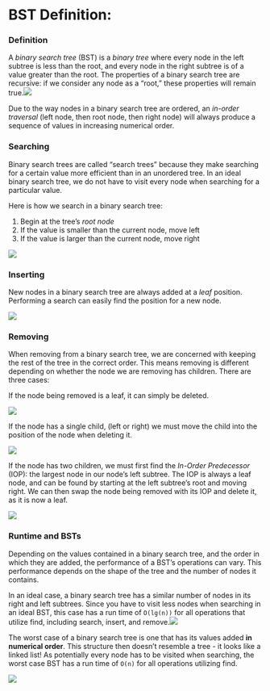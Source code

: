 # BST Definition:

### Definition <a id="definition"></a>

A _binary search tree_ \(BST\) is a _binary tree_ where every node in the left subtree is less than the root, and every node in the right subtree is of a value greater than the root. The properties of a binary search tree are recursive: if we consider any node as a “root,” these properties will remain true.![](https://courses.engr.illinois.edu/cs225/sp2021/assets/notes/bst/bsttreetraversal.png)

Due to the way nodes in a binary search tree are ordered, an _in-order traversal_ \(left node, then root node, then right node\) will always produce a sequence of values in increasing numerical order.

### Searching <a id="searching"></a>

Binary search trees are called “search trees” because they make searching for a certain value more efficient than in an unordered tree. In an ideal binary search tree, we do not have to visit every node when searching for a particular value.

Here is how we search in a binary search tree:

1. Begin at the tree’s _root node_
2. If the value is smaller than the current node, move left
3. If the value is larger than the current node, move right

![](https://courses.engr.illinois.edu/cs225/sp2021/assets/notes/bst/bstsearch.png)

### Inserting <a id="inserting"></a>

New nodes in a binary search tree are always added at a _leaf_ position. Performing a search can easily find the position for a new node.

![](https://courses.engr.illinois.edu/cs225/sp2021/assets/notes/bst/insert.png)

### Removing <a id="removing"></a>

When removing from a binary search tree, we are concerned with keeping the rest of the tree in the correct order. This means removing is different depending on whether the node we are removing has children. There are three cases:

If the node being removed is a leaf, it can simply be deleted.

![](https://courses.engr.illinois.edu/cs225/sp2021/assets/notes/bst/removeleaf.png)

If the node has a single child, \(left or right\) we must move the child into the position of the node when deleting it.

![](https://courses.engr.illinois.edu/cs225/sp2021/assets/notes/bst/onechildremove.png)

If the node has two children, we must first find the _In-Order Predecessor_ \(IOP\): the largest node in our node’s left subtree. The IOP is always a leaf node, and can be found by starting at the left subtree’s root and moving right. We can then swap the node being removed with its IOP and delete it, as it is now a leaf.

![](https://courses.engr.illinois.edu/cs225/sp2021/assets/notes/bst/remove2child.png)

### Runtime and BSTs <a id="runtime-and-bsts"></a>

Depending on the values contained in a binary search tree, and the order in which they are added, the performance of a BST’s operations can vary. This performance depends on the shape of the tree and the number of nodes it contains.

In an ideal case, a binary search tree has a similar number of nodes in its right and left subtrees. Since you have to visit less nodes when searching in an ideal BST, this case has a run time of `O(lg(n))` for all operations that utilize find, including search, insert, and remove.![](https://courses.engr.illinois.edu/cs225/sp2021/assets/notes/bst/goodbst.png)

The worst case of a binary search tree is one that has its values added **in numerical order**. This structure then doesn’t resemble a tree - it looks like a linked list! As potentially every node has to be visited when searching, the worst case BST has a run time of `O(n)` for all operations utilizing find.

![](https://courses.engr.illinois.edu/cs225/sp2021/assets/notes/bst/badbst.png)
